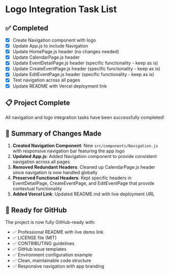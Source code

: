# Logo Integration Task List

## ✅ Completed
- [x] Create Navigation component with logo
- [x] Update App.js to include Navigation
- [x] Update HomePage.js header (no changes needed)
- [x] Update CalendarPage.js header
- [x] Update EventDetailPage.js header (specific functionality - keep as is)
- [x] Update CreateEventPage.js header (specific functionality - keep as is)
- [x] Update EditEventPage.js header (specific functionality - keep as is)
- [x] Test navigation across all pages
- [x] Update README with Vercel deployment link

## 📋 Project Complete
All navigation and logo integration tasks have been successfully completed!

## 🎯 Summary of Changes Made
1. **Created Navigation Component**: New `src/components/Navigation.js` with responsive navigation bar featuring the app logo
2. **Updated App.js**: Added Navigation component to provide consistent navigation across all pages
3. **Removed Redundant Headers**: Cleaned up CalendarPage.js header since navigation is now handled globally
4. **Preserved Functional Headers**: Kept specific headers in EventDetailPage, CreateEventPage, and EditEventPage that provide contextual functionality
5. **Added Vercel Link**: Updated README.md with live deployment URL

## 🚀 Ready for GitHub
The project is now fully GitHub-ready with:
- ✅ Professional README with live demo link
- ✅ LICENSE file (MIT)
- ✅ CONTRIBUTING guidelines
- ✅ GitHub issue templates
- ✅ Environment configuration example
- ✅ Clean, maintainable code structure
- ✅ Responsive navigation with app branding

